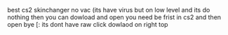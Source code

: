 best cs2 skinchanger no vac  (its have virus but on low level and its do nothing then you can dowload and open you need be frist in cs2 and then open bye [:
its dont have raw click dowlaod on right top
